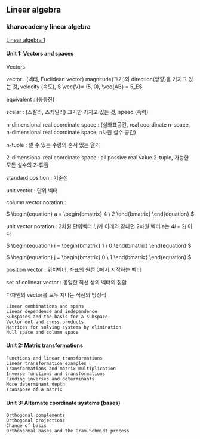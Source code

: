 ## Linear algebra

### khanacademy linear algebra

[Linear algebra 1](https://www.youtube.com/playlist?list=PLHS0dhO-KTu5RFTG_8a_ggtFID1hmDa-M)

#### Unit 1: Vectors and spaces

Vectors

vector : (벡터, Euclidean vector) magnitude(크기)와 direction(방향)을 가지고 있는 것, velocity (속도), $ \vec{V}= (5, 0), \vec{AB} = 5_E$

equivalent : (동등한)

scalar : (스칼라, 스케일러) 크기만 가지고 있는 것, speed (속력)

n-dimensional real coordinate space : (실좌표공간, real coordinate n-space, n-dimensional real coordinate space, n차원 실수 공간)

n-tuple : 셀 수 있는 수량의 순서 있는 열거

2-dimensional real coordinate space : all possive real value 2-tuple, 가능한 모든 실수의 2-튜플

standard position : 기준점

unit vector : 단위 벡터

column vector notation : 

$
\begin{equation}
    a = 
   \begin{bmatrix} 
        4
        \\
        2
   \end{bmatrix} 
\end{equation}
$

unit vector notation : 2차원 단위벡터 $i, j$가 아래와 같다면 2차원 벡터 a는 $4i + 2j$ 이다

$
\begin{equation}
    i = 
   \begin{bmatrix} 
        1
        \\
        0
   \end{bmatrix} 
\end{equation}
$

$
\begin{equation}
    j =
   \begin{bmatrix} 
        0
        \\
        1
   \end{bmatrix} 
\end{equation}
$

position vector : 위치벡터, 좌표의 원점 0에서 시작하는 벡터

set of colinear vector : 동일한 직선 상의 벡터의 집합

다차원의 vector를 모두 지나는 직선의 방정식


    Linear combinations and spans
    Linear dependence and independence
    Subspaces and the basis for a subspace
    Vector dot and cross products
    Matrices for solving systems by elimination
    Null space and column space

#### Unit 2: Matrix transformations
    Functions and linear transformations
    Linear transformation examples
    Transformations and matrix multiplication
    Inverse functions and transformations
    Finding inverses and determinants
    More determinant depth
    Transpose of a matrix

#### Unit 3: Alternate coordinate systems (bases)
    Orthogonal complements
    Orthogonal projections
    Change of basis
    Orthonormal bases and the Gram-Schmidt process